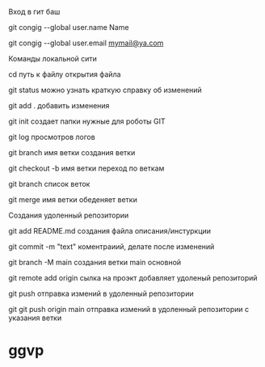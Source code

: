 Вход в гит баш

git congig	--global	user.name	Name

git congig	--global	user.email	mymail@ya.com

Команды локальной сити

cd 	путь к файлу	открытия файла

git	status	можно узнать краткую справку об изменений

git	add .	добавить изменения

git	init	создает папки нужные для роботы GIT

git	log	просмотров логов

git	branch имя ветки	создания ветки

git	checkout -b имя ветки	переход по веткам

git	branch	список веток

git	merge имя ветки	обеденяет ветки

Создания удоленный репозитории

git 	add README.md	создания файла описания/инстуркции

git	commit -m "text"	коментраиий, делате после изменений

git	branch -M main	создания ветки main основной

git	remote add origin сылка на проэкт	добавляет удоленый репозиторий

git	push	отправка измений в удоленный репозитории

git	git push origin main	отправка измений в удоленный репозитории с указания ветки
# ggvp
